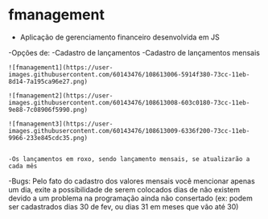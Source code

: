 # fmanagement
 
- Aplicação de gerenciamento financeiro desenvolvida em JS

-Opções de:
	-Cadastro de lançamentos
	-Cadastro de lançamentos mensais
	
	![fmanagement1](https://user-images.githubusercontent.com/60143476/108613006-5914f380-73cc-11eb-8d14-7a195ca96e27.png)
	
	![fmanagement2](https://user-images.githubusercontent.com/60143476/108613008-603c0180-73cc-11eb-9e88-7c08906f5990.png)
	
	![fmanagement3](https://user-images.githubusercontent.com/60143476/108613009-6336f200-73cc-11eb-9966-233e845cdc35.png)
	
	
	-Os lançamentos em roxo, sendo lançamento mensais, se atualizarão a cada mês
	
	
-Bugs:
	Pelo fato do cadastro dos valores mensais você mencionar apenas um dia, exite a possibilidade de serem colocados dias de não existem devido a um problema na programação ainda não consertado (ex: podem ser cadastrados dias 30 de fev, ou dias 31 em meses que vão até 30)
  	
